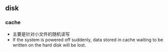 ## disk 

### cache 
* 主要是针对小文件的随机读写
* If the system is powered off suddenly, data stored in cache waiting to be written on the hard disk will be lost.
